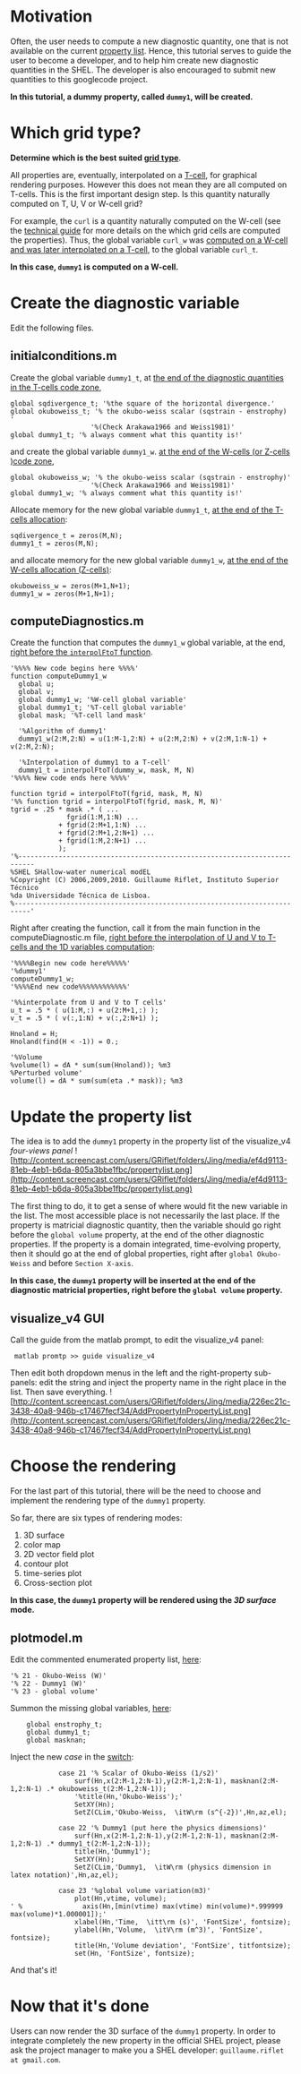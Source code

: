 

# Motivation #
Often, the user needs to compute a new diagnostic quantity, one that is not available on the current [property list](UsersManual#Property_list.md). Hence, this tutorial serves to guide the user to become a developer, and to help him create new diagnostic quantities in the SHEL. The developer is also encouraged to submit new quantities to this googlecode project.

**In this tutorial, a dummy property, called `dummy1`, will be created.**

# Which grid type? #
**Determine which is the best suited [grid type](DevelopersManual#The_Arakawa_C_staggered_grids_matricial_design.md)**.

All properties are, eventually, interpolated on a [T-cell](DevelopersManual#The_Arakawa_C_staggered_grids_matricial_design.md), for graphical rendering purposes. However this does not mean they are all computed on T-cells. This is the first important design step. Is this quantity naturally computed on T, U, V or W-cell grid?

For example, the `curl` is a quantity naturally computed on the W-cell (see the [technical guide](TechnicalGuide.md) for more details on the which grid cells are computed the properties). Thus, the global variable `curl_w` was [computed on a W-cell and was later interpolated on a T-cell](http://code.google.com/p/shel/source/browse/trunk/ComputeDiagnostics.m#233), to the global variable `curl_t`.

**In this case, `dummy1` is computed on a W-cell.**

# Create the diagnostic variable #

Edit the following files.

## initialconditions.m ##

Create the global variable `dummy1_t`, at [the end of the diagnostic quantities in the T-cells code zone](http://code.google.com/p/shel/source/browse/trunk/initialconditions.m#196),
```
global sqdivergence_t; '%the square of the horizontal divergence.'
global okuboweiss_t; '% the okubo-weiss scalar (sqstrain - enstrophy) '
                    '%(Check Arakawa1966 and Weiss1981)'
global dummy1_t; '% always comment what this quantity is!'
```

and create the global variable `dummy1_w`. [at the end of the W-cells (or Z-cells )code zone](http://code.google.com/p/shel/source/browse/trunk/initialconditions.m#232),
```
global okuboweiss_w; '% the okubo-weiss scalar (sqstrain - enstrophy)' 
                    '%(Check Arakawa1966 and Weiss1981)'
global dummy1_w; '% always comment what this quantity is!'
```

Allocate memory for the new global variable `dummy1_t`, [at the end of the T-cells allocation](http://code.google.com/p/shel/source/browse/trunk/initialconditions.m#442):
```
sqdivergence_t = zeros(M,N);
dummy1_t = zeros(M,N);
```

and allocate memory for the new global variable `dummy1_w`, [at the end of the W-cells allocation (Z-cells)](http://code.google.com/p/shel/source/browse/trunk/initialconditions.m#416):
```
okuboweiss_w = zeros(M+1,N+1);
dummy1_w = zeros(M+1,N+1);
```

## computeDiagnostics.m ##

Create the function that computes the `dummy1_w` global variable, at the end, [right before the `interpolFtoT` function](http://code.google.com/p/shel/source/browse/trunk/ComputeDiagnostics.m#383).

```
'%%%% New code begins here %%%%'
function computeDummy1_w
  global u;
  global v;
  global dummy1_w; '%W-cell global variable'
  global dummy1_t; '%T-cell global variable'
  global mask; '%T-cell land mask'

  '%Algorithm of dummy1'
  dummy1_w(2:M,2:N) = u(1:M-1,2:N) + u(2:M,2:N) + v(2:M,1:N-1) + v(2:M,2:N);

  '%Interpolation of dummy1 to a T-cell'
  dummy1_t = interpolFtoT(dummy_w, mask, M, N)
'%%%% New code ends here %%%%'

function tgrid = interpolFtoT(fgrid, mask, M, N)
'%% function tgrid = interpolFtoT(fgrid, mask, M, N)'
tgrid = .25 * mask .* ( ...
              fgrid(1:M,1:N) ...
            + fgrid(2:M+1,1:N) ...
            + fgrid(2:M+1,2:N+1) ...
            + fgrid(1:M,2:N+1) ...
            );
'%--------------------------------------------------------------------------
%SHEL SHallow-water numerical modEL
%Copyright (C) 2006,2009,2010. Guillaume Riflet, Instituto Superior Técnico
%da Universidade Técnica de Lisboa.
%--------------------------------------------------------------------------'
```

Right after creating the function, call it from the main function in the computeDiagnostic.m file, [right before the interpolation of U and V to T-cells and the 1D variables computation](http://code.google.com/p/shel/source/browse/trunk/ComputeDiagnostics.m#176):

```
'%%%%Begin new code here%%%%%'
'%dummy1'
computeDummy1_w;
'%%%%End new code%%%%%%%%%%%%'

'%%interpolate from U and V to T cells'
u_t = .5 * ( u(1:M,:) + u(2:M+1,:) );
v_t = .5 * ( v(:,1:N) + v(:,2:N+1) );

Hnoland = H;
Hnoland(find(H < -1)) = 0.;

'%Volume
%volume(l) = dA * sum(sum(Hnoland)); %m3
%Perturbed volume'
volume(l) = dA * sum(sum(eta .* mask)); %m3
```

# Update the property list #
The idea is to add the `dummy1` property in the property list of the visualize\_v4 _four-views panel_
![http://content.screencast.com/users/GRiflet/folders/Jing/media/ef4d9113-81eb-4eb1-b6da-805a3bbe1fbc/propertylist.png](http://content.screencast.com/users/GRiflet/folders/Jing/media/ef4d9113-81eb-4eb1-b6da-805a3bbe1fbc/propertylist.png)

The first thing to do, it to get a sense of where would fit the new variable in the list. The most accessible place is not necessarily the last place. If the property is matricial diagnostic quantity, then the variable should go right before the `global volume` property, at the end of the other diagnostic properties. If the property is a domain integrated, time-evolving property, then it should go at the end of global properties, right after `global Okubo-Weiss` and before `Section X-axis`.

**In this case, the `dummy1` property will be inserted at the end of the diagnostic matricial properties, right before the `global volume` property.**

## visualize\_v4 GUI ##
Call the guide from the matlab prompt, to edit the visualize\_v4 panel:
```
 matlab promtp >> guide visualize_v4
```
Then edit both dropdown menus in the  left and the right-property sub-panels: edit the string and inject the property name in the right place in the list. Then save everything.
![http://content.screencast.com/users/GRiflet/folders/Jing/media/226ec21c-3438-40a8-946b-c17467fecf34/AddPropertyInPropertyList.png](http://content.screencast.com/users/GRiflet/folders/Jing/media/226ec21c-3438-40a8-946b-c17467fecf34/AddPropertyInPropertyList.png)

# Choose the rendering #
For the last part of this tutorial, there will be the need to choose and implement the rendering type of the `dummy1` property.

So far, there are six types of rendering modes:
  1. 3D surface
  1. color map
  1. 2D vector field plot
  1. contour plot
  1. time-series plot
  1. Cross-section plot

**In this case, the `dummy1` property will be rendered using the _3D surface_ mode.**

## plotmodel.m ##

Edit the commented enumerated property list, [here](http://code.google.com/p/shel/source/browse/trunk/plotmodel.m#72):
```
'% 21 - Okubo-Weiss (W)'
'% 22 - Dummy1 (W)'
'% 23 - global volume'
```

Summon the missing global variables, [here](http://code.google.com/p/shel/source/browse/trunk/plotmodel.m#86):
```
    global enstrophy_t;
    global dummy1_t;
    global masknan;
```

Inject the new _case_ in the [switch](http://code.google.com/p/shel/source/browse/trunk/plotmodel.m#145):
```
            case 21 '% Scalar of Okubo-Weiss (1/s2)'
                surf(Hn,x(2:M-1,2:N-1),y(2:M-1,2:N-1), masknan(2:M-1,2:N-1) .* okuboweiss_t(2:M-1,2:N-1));
                '%title(Hn,'Okubo-Weiss');'
                SetXY(Hn);
                SetZ(CLim,'Okubo-Weiss,  \itW\rm (s^{-2})',Hn,az,el);

            case 22 '% Dummy1 (put here the physics dimensions)'
                surf(Hn,x(2:M-1,2:N-1),y(2:M-1,2:N-1), masknan(2:M-1,2:N-1) .* dummy1_t(2:M-1,2:N-1));
                title(Hn,'Dummy1');
                SetXY(Hn);
                SetZ(CLim,'Dummy1,  \itW\rm (physics dimension in latex notation)',Hn,az,el);

            case 23 '%global volume variation(m3)'
                plot(Hn,vtime, volume);
' %               axis(Hn,[min(vtime) max(vtime) min(volume)*.999999 max(volume)*1.000001]);'
                xlabel(Hn,'Time,  \itt\rm (s)', 'FontSize', fontsize);
                ylabel(Hn,'Volume,  \itV\rm (m^3)', 'FontSize', fontsize);
                title(Hn,'Volume deviation', 'FontSize', titfontsize);
                set(Hn, 'FontSize', fontsize);
```

And that's it!

# Now that it's done #

Users can now render the 3D surface of the `dummy1` property. In order to integrate completely the new property in the official SHEL project, please ask the project manager to make you a SHEL developer: `guillaume.riflet at gmail.com`.